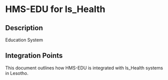 # HMS-EDU for ls_Health

## Description

Education System

## Integration Points

This document outlines how HMS-EDU is integrated with ls_Health systems in Lesotho.
